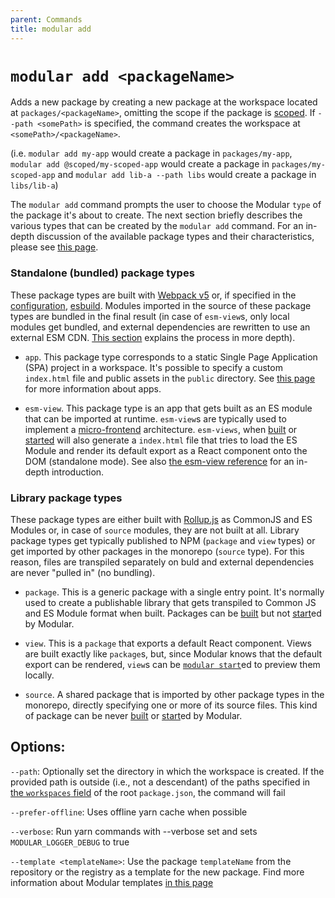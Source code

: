 ```yaml
---
parent: Commands
title: modular add
---
```


# `modular add <packageName>`

Adds a new package by creating a new package at the workspace located at
`packages/<packageName>`, omitting the scope if the package is
[scoped](https://docs.npmjs.com/cli/v8/using-npm/scope). If `--path <somePath>`
is specified, the command creates the workspace at `<somePath>/<packageName>`.

(i.e. `modular add my-app` would create a package in `packages/my-app`,
`modular add @scoped/my-scoped-app` would create a package in
`packages/my-scoped-app` and `modular add lib-a --path libs` would create a
package in `libs/lib-a`)

The `modular add` command prompts the user to choose the Modular `type` of the
package it's about to create. The next section briefly describes the various
types that can be created by the `modular add` command. For an in-depth
discussion of the available package types and their characteristics, please see
[this page](../concepts/package-types.md).

### Standalone (bundled) package types

These package types are built with [Webpack v5](https://webpack.js.org/) or, if
specified in the [configuration](../configuration.md),
[esbuild](https://esbuild.github.io/). Modules imported in the source of these
package types are bundled in the final result (in case of `esm-view`s, only
local modules get bundled, and external dependencies are rewritten to use an
external ESM CDN. [This section](../esm-views/index.md) explains the process in
more depth).

- `app`. This package type corresponds to a static Single Page Application (SPA)
  project in a workspace. It's possible to specify a custom `index.html` file
  and public assets in the `public` directory. See
  [this page](../concepts/package-types.md/#app) for more information about
  apps.

- `esm-view`. This package type is an app that gets built as an ES module that
  can be imported at runtime. `esm-view`s are typically used to implement a
  [micro-frontend](../concepts/microfrontends.md) architecture. `esm-views`,
  when [built](./build.md) or [started](./start.md) will also generate a
  `index.html` file that tries to load the ES Module and render its default
  export as a React component onto the DOM (standalone mode). See also
  [the esm-view reference](../esm-views/index.md) for an in-depth introduction.

### Library package types

These package types are either built with
[Rollup.js](https://rollupjs.org/guide/en/) as CommonJS and ES Modules or, in
case of `source` modules, they are not built at all. Library package types get
typically published to NPM (`package` and `view` types) or get imported by other
packages in the monorepo (`source` type). For this reason, files are transpiled
separately on buld and external dependencies are never "pulled in" (no
bundling).

- `package`. This is a generic package with a single entry point. It's normally
  used to create a publishable library that gets transpiled to Common JS and ES
  Module format when built. Packages can be [built](../commands/build.md) but
  not [start](../commands/start.md)ed by Modular.

- `view`. This is a `package` that exports a default React component. Views are
  built exactly like `package`s, but, since Modular knows that the default
  export can be rendered, `view`s can be [`modular start`](../start.md)ed to
  preview them locally.

- `source`. A shared package that is imported by other package types in the
  monorepo, directly specifying one or more of its source files. This kind of
  package can be never [built](../commands/build.md) or
  [start](../commands/start.md)ed by Modular.

## Options:

`--path`: Optionally set the directory in which the workspace is created. If the
provided path is outside (i.e., not a descendant) of the paths specified in
[the `workspaces` field](https://classic.yarnpkg.com/lang/en/docs/workspaces/#toc-how-to-use-it)
of the root `package.json`, the command will fail

`--prefer-offline`: Uses offline yarn cache when possible

`--verbose`: Run yarn commands with --verbose set and sets
`MODULAR_LOGGER_DEBUG` to true

`--template <templateName>`: Use the package `templateName` from the repository
or the registry as a template for the new package. Find more information about
Modular templates [in this page](../concepts/templates.md)
